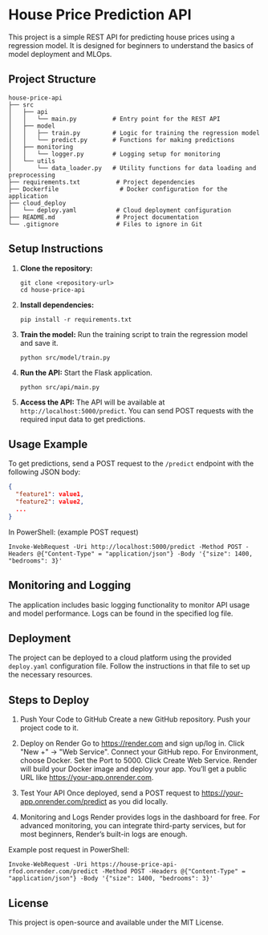 # House Price Prediction API

This project is a simple REST API for predicting house prices using a regression model. It is designed for beginners to understand the basics of model deployment and MLOps.

## Project Structure

```
house-price-api
├── src
│   ├── api
│   │   └── main.py          # Entry point for the REST API
│   ├── model
│   │   ├── train.py         # Logic for training the regression model
│   │   └── predict.py       # Functions for making predictions
│   ├── monitoring
│   │   └── logger.py        # Logging setup for monitoring
│   └── utils
│       └── data_loader.py   # Utility functions for data loading and preprocessing
├── requirements.txt          # Project dependencies
├── Dockerfile                 # Docker configuration for the application
├── cloud_deploy
│   └── deploy.yaml           # Cloud deployment configuration
├── README.md                 # Project documentation
└── .gitignore                # Files to ignore in Git
```

## Setup Instructions

1. **Clone the repository:**
   ```
   git clone <repository-url>
   cd house-price-api
   ```

2. **Install dependencies:**
   ```
   pip install -r requirements.txt
   ```

3. **Train the model:**
   Run the training script to train the regression model and save it.
   ```
   python src/model/train.py
   ```

4. **Run the API:**
   Start the Flask application.
   ```
   python src/api/main.py
   ```

5. **Access the API:**
   The API will be available at `http://localhost:5000/predict`. You can send POST requests with the required input data to get predictions.

## Usage Example

To get predictions, send a POST request to the `/predict` endpoint with the following JSON body:

```json
{
  "feature1": value1,
  "feature2": value2,
  ...
}
```
In PowerShell: (example POST request)
```
Invoke-WebRequest -Uri http://localhost:5000/predict -Method POST -Headers @{"Content-Type" = "application/json"} -Body '{"size": 1400, "bedrooms": 3}'
```
## Monitoring and Logging

The application includes basic logging functionality to monitor API usage and model performance. Logs can be found in the specified log file.

## Deployment

The project can be deployed to a cloud platform using the provided `deploy.yaml` configuration file. Follow the instructions in that file to set up the necessary resources.

## Steps to Deploy

1. Push Your Code to GitHub
Create a new GitHub repository.
Push your project code to it.

2. Deploy on Render
Go to https://render.com and sign up/log in.
Click "New +" → "Web Service".
Connect your GitHub repo.
For Environment, choose Docker.
Set the Port to 5000.
Click Create Web Service.
Render will build your Docker image and deploy your app.
You’ll get a public URL like https://your-app.onrender.com.

3. Test Your API
Once deployed, send a POST request to https://your-app.onrender.com/predict as you did locally.

4. Monitoring and Logs
Render provides logs in the dashboard for free.
For advanced monitoring, you can integrate third-party services, but for most beginners, Render’s built-in logs are enough.

Example post request in PowerShell:

```
Invoke-WebRequest -Uri https://house-price-api-rfod.onrender.com/predict -Method POST -Headers @{"Content-Type" = "application/json"} -Body '{"size": 1400, "bedrooms": 3}'
```

## License

This project is open-source and available under the MIT License.